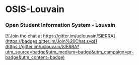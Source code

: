 # OSIS-Louvain

### Open Student Information System - Louvain

[![Join the chat at https://gitter.im/uclouvain/SIERRA](https://badges.gitter.im/Join%20Chat.svg)](https://gitter.im/uclouvain/SIERRA?utm_source=badge&utm_medium=badge&utm_campaign=pr-badge&utm_content=badge)

